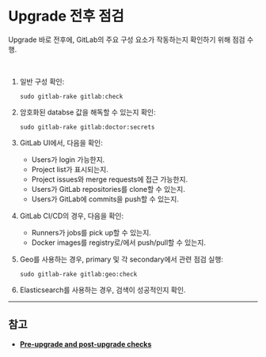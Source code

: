 # Upgrade 전후 점검
Upgrade 바로 전후에, GitLab의 주요 구성 요소가 작동하는지 확인하기 위해 점검 수행.

<br>

1. 일반 구성 확인:
   ```Shell
   sudo gitlab-rake gitlab:check
   ```

2. 암호화된 databse 값을 해독할 수 있는지 확인:
   ```Shell
   sudo gitlab-rake gitlab:doctor:secrets
   ```

3. GitLab UI에서, 다음을 확인:
   - Users가 login 가능한지.
   - Project list가 표시되는지.
   - Project issues와 merge requests에 접근 가능한지.
   - Users가 GitLab repositories를 clone할 수 있는지.
   - Users가 GitLab에 commits을 push할 수 있는지.

4. GitLab CI/CD의 경우, 다음을 확인:
   - Runners가 jobs를 pick up할 수 있는지.
   - Docker images를 registry로/에서 push/pull할 수 있는지.

5. Geo를 사용하는 경우, primary 및 각 secondary에서 관련 점검 실행:
   ```Shell
   sudo gitlab-rake gitlab:geo:check
   ```

6. Elasticsearch를 사용하는 경우, 검색이 성공적인지 확인.

<hr>

## 참고
- **[Pre-upgrade and post-upgrade checks](https://docs.gitlab.com/update/#pre-upgrade-and-post-upgrade-checks)**
